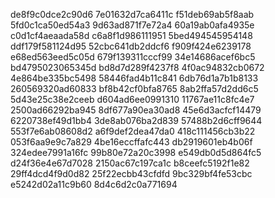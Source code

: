 de8f9c0dce2c90d6
7e01632d7ca6411c
f51deb69ab5f8aab
5fd0c1ca50ed54a3
9d63ad871f7e72a4
60a19ab0afa4935e
c0d1cf4aeaada58d
c6a8f1d986111951
5bed494545954148
ddf179f581124d95
52cbc641db2ddcf6
f909f424e6239178
e68ed563eed5c05d
679f139311cccf99
34e14686acef6bc5
bd4795023065345d
bd8d7d289f4237f8
4f0ac94832cb0672
4e864be335bc5498
58446fad4b11c841
6db76d1a7b1b8133
260569320ad60833
bf8b42cf0bfa8765
8ab2ffa57d2dd6c5
5d43e25c38e2ceeb
d604ad6ee0991310
11767ae11c8fc4e7
2500ad66292ba945
8df677a90ea30ad8
45e6d3acfcf14479
6220738ef49d1bb4
3de8ab076ba2d839
57488b2d6cff9644
553f7e6ab08608d2
a6f9def2dea47da0
418c111456cb3b22
053f6aa9e9c7a829
4be16eccffafc443
db2919601eb4b06f
324edee7991a16fc
99b80e72a20c3998
e549db0d5d864fc5
d24f36e4e67d7028
2150ac67c197ca1c
b8ceefc5192f1e82
29ff4dcd4f9d0d82
25f22ecbb43cfdfd
9bc329bf4fe53cbc
e5242d02a11c9b60
8d4c6d2c0a771694
